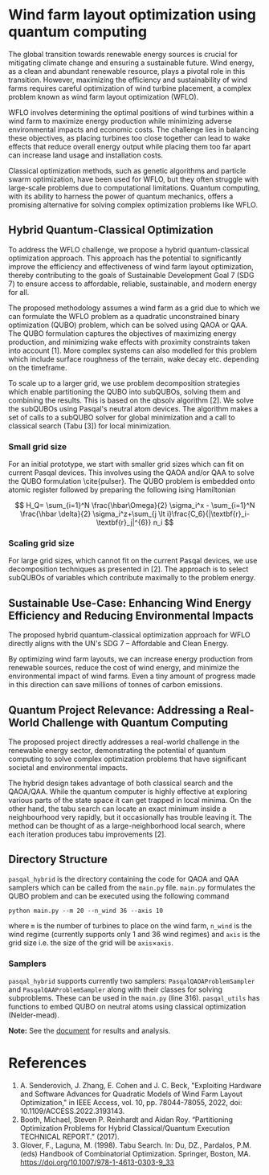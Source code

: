 # Wind farm layout optimization using quantum computing

The global transition towards renewable energy sources is crucial for mitigating climate change and ensuring a sustainable future. Wind energy, as a clean and abundant renewable resource, plays a pivotal role in this transition. However, maximizing the efficiency and sustainability of wind farms requires careful optimization of wind turbine placement, a complex problem known as wind farm layout optimization (WFLO).

WFLO involves determining the optimal positions of wind turbines within a wind farm to maximize energy production while minimizing adverse environmental impacts and economic costs. The challenge lies in balancing these objectives, as placing turbines too close together can lead to wake effects that reduce overall energy output while placing them too far apart can increase land usage and installation costs.

Classical optimization methods, such as genetic algorithms and particle swarm optimization, have been used for WFLO, but they often struggle with large-scale problems due to computational limitations. Quantum computing, with its ability to harness the power of quantum mechanics, offers a promising alternative for solving complex optimization problems like WFLO.

## Hybrid Quantum-Classical Optimization 

To address the WFLO challenge, we propose a hybrid quantum-classical optimization approach. This approach has the potential to significantly improve the efficiency and effectiveness of wind farm layout optimization, thereby contributing to the goals of Sustainable Development Goal 7 (SDG 7) to ensure access to affordable, reliable, sustainable, and modern energy for all. 

The proposed methodology assumes a wind farm as a grid due to which we can formulate the WFLO problem as a quadratic unconstrained binary optimization (QUBO) problem, which can be solved using QAOA or QAA. The QUBO formulation captures the objectives of maximizing energy production, and minimizing wake effects with proximity constraints taken into account [1]. More complex systems can also modelled for this problem which include surface roughness of the terrain, wake decay etc. depending on the timeframe.

To scale up to a larger grid, we use problem decomposition strategies which enable partitioning the QUBO into subQUBOs, solving them and combining the results. This is based on the qbsolv algorithm [2]. We solve the subQUBOs using Pasqal's neutral atom devices. The algorithm makes a set of calls to a subQUBO solver for global minimization and a call to classical search (Tabu [3]) for local minimization. 

### Small grid size

For an initial prototype, we start with smaller grid sizes which can fit on current Pasqal devices. This involves using the QAOA and/or QAA to solve the QUBO formulation \cite{pulser}. The QUBO problem is embedded onto atomic register followed by preparing the following ising Hamiltonian

$$ H_Q= \sum_{i=1}^N \frac{\hbar\Omega}{2} \sigma_i^x - \sum_{i=1}^N \frac{\hbar \delta}{2} \sigma_i^z+\sum_{j \lt i}\frac{C_6}{|\textbf{r}_i-\textbf{r}_j|^{6}} n_i $$

### Scaling grid size

For large grid sizes, which cannot fit on the current Pasqal devices, we use decomposition techniques as presented in [2]. The approach is to select subQUBOs of variables which contribute maximally to the problem energy.

## Sustainable Use-Case: Enhancing Wind Energy Efficiency and Reducing Environmental Impacts

The proposed hybrid quantum-classical optimization approach for WFLO directly aligns with the UN's SDG 7 – Affordable and Clean Energy. 

By optimizing wind farm layouts, we can increase energy production from renewable sources, reduce the cost of wind energy, and minimize the environmental impact of wind farms. Even a tiny amount of progress made in this direction can save millions of tonnes of carbon emissions.

## Quantum Project Relevance: Addressing a Real-World Challenge with Quantum Computing

The proposed project directly addresses a real-world challenge in the renewable energy sector, demonstrating the potential of quantum computing to solve complex optimization problems that have significant societal and environmental impacts. 

The hybrid design takes advantage of both classical search and the QAOA/QAA. While the quantum computer is highly effective at exploring various parts of the state space it can get trapped in local minima. On the other hand, the tabu search can locate an exact minimum inside a neighbourhood very rapidly, but it occasionally has trouble leaving it. The method can be thought of as a large-neighborhood local search, where each iteration produces tabu improvements [2].

## Directory Structure

`pasqal_hybrid` is the directory containing the code for QAOA and QAA samplers which can be called from the `main.py` file.  `main.py` formulates the QUBO problem and can be executed using the following command

```
python main.py --m 20 --n_wind 36 --axis 10
```
where `m` is the number of turbines to place on the wind farm, `n_wind` is the wind regime (currently supports only 1 and 36 wind regimes) and `axis` is the grid size i.e. the size of the grid will be `axis`$\times$`axis`. 

### Samplers

`pasqal_hybrid` supports currently two samplers: `PasqalQAOAProblemSampler` and `PasqalQAAProblemSampler` along with their classes for solving subproblems. These can be used in the `main.py` (line 316). `pasqal_utils` has functions to embed QUBO on neutral atoms using classical optimization (Nelder-mead).

**Note:** See the [document](https://github.com/rakeshy32/wflo-neutral-atoms/blob/dev/report.pdf) for results and analysis.

# References

1. A. Senderovich, J. Zhang, E. Cohen and J. C. Beck, "Exploiting Hardware and Software Advances for Quadratic Models of Wind Farm Layout Optimization," in IEEE Access, vol. 10, pp. 78044-78055, 2022, doi: 10.1109/ACCESS.2022.3193143.
2. Booth, Michael, Steven P. Reinhardt and Aidan Roy. “Partitioning Optimization Problems for Hybrid Classical/Quantum Execution TECHNICAL REPORT.” (2017).
3. Glover, F., Laguna, M. (1998). Tabu Search. In: Du, DZ., Pardalos, P.M. (eds) Handbook of Combinatorial Optimization. Springer, Boston, MA. https://doi.org/10.1007/978-1-4613-0303-9_33
